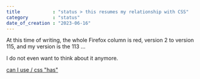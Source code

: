 ```yaml
---
title            : "status > this resumes my relationship with CSS"
category         : "status"
date_of_creation : "2023-06-16"
---
```


At this time of writing, the whole Firefox column is red, version 2 to version 115, and my version is the 113 ...

I do not even want to think about it anymore.

[can I use / css "has"](https://caniuse.com/css-has)
